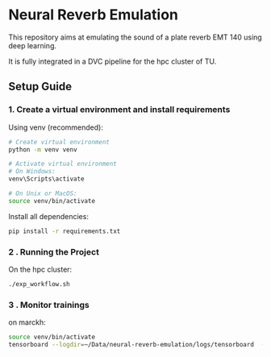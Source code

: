 # Neural Reverb Emulation

This repository aims at emulating the sound of a plate reverb EMT 140 using deep learning.

It is fully integrated in a DVC pipeline for the hpc cluster of TU.

## Setup Guide

### 1. Create a virtual environment and install requirements

Using venv (recommended):
```bash
# Create virtual environment
python -m venv venv

# Activate virtual environment
# On Windows:
venv\Scripts\activate

# On Unix or MacOS:
source venv/bin/activate
```

Install all dependencies:
```bash
pip install -r requirements.txt
```

### 2 . Running the Project

On the hpc cluster: 
```bash
./exp_workflow.sh
```

### 3 . Monitor trainings

on marckh:

```bash
source venv/bin/activate
tensorboard --logdir=~/Data/neural-reverb-emulation/logs/tensorboard  --path_prefix=/tb1 &!
```
